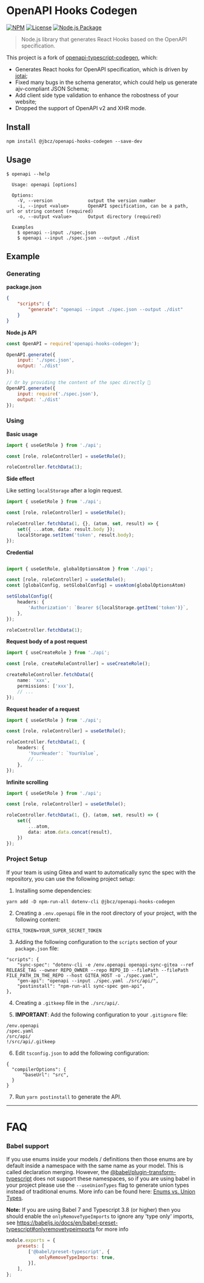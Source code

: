 # OpenAPI Hooks Codegen

[![NPM][npm-image]][npm-url]
[![License][license-image]][license-url]
[![Node.js Package][action-image]][action-url]

> Node.js library that generates React Hooks based on the OpenAPI specification.

This project is a fork of [openapi-typescript-codegen](https://github.com/ferdikoomen/openapi-typescript-codegen/), which:
* Generates React hooks for OpenAPI specification, which is driven by [jotai](https://github.com/pmndrs/jotai);
* Fixed many bugs in the schema generator, which could help us generate ajv-compliant JSON Schema;
* Add client side type validation to enhance the robostness of your website;
* Dropped the support of OpenAPI v2 and XHR mode.

## Install

```
npm install @jbcz/openapi-hooks-codegen --save-dev
```


## Usage

```
$ openapi --help

  Usage: openapi [options]

  Options:
    -V, --version             output the version number
    -i, --input <value>       OpenAPI specification, can be a path, url or string content (required)
    -o, --output <value>      Output directory (required)

  Examples
    $ openapi --input ./spec.json
    $ openapi --input ./spec.json --output ./dist
```


## Example

### Generating

**package.json**
```json
{
    "scripts": {
        "generate": "openapi --input ./spec.json --output ./dist"
    }
}
```

**Node.js API**

```javascript
const OpenAPI = require('openapi-hooks-codegen');

OpenAPI.generate({
    input: './spec.json',
    output: './dist'
});

// Or by providing the content of the spec directly 🚀
OpenAPI.generate({
    input: require('./spec.json'),
    output: './dist'
});
```

### Using

**Basic usage**

```typescript
import { useGetRole } from './api';

const [role, roleController] = useGetRole();

roleController.fetchData(1);
```

**Side effect**

Like setting `localStorage` after a login request.

```typescript
import { useGetRole } from './api';

const [role, roleController] = useGetRole();

roleController.fetchData(1, {}, (atom, set, result) => {
    set({ ...atom, data: result.body });
    localStorage.setItem('token', result.body);
});
```

**Credential**

```typescript

import { useGetRole, globalOptionsAtom } from './api';

const [role, roleController] = useGetRole();
const [globalConfig, setGlobalConfig] = useAtom(globalOptionsAtom)

setGlobalConfig({
    headers: {
        'Authorization': `Bearer ${localStorage.getItem('token')}`,
    },
});

roleController.fetchData(1);
```

**Request body of a post request**

```typescript
import { useCreateRole } from './api';

const [role, createRoleController] = useCreateRole();

createRoleController.fetchData({
    name: 'xxx',
    permissions: ['xxx'],
    // ...
});
```

**Request header of a request**

```typescript
import { useGetRole } from './api';

const [role, roleController] = useGetRole();

roleController.fetchData(1, {
    headers: {
        'YourHeader': `YourValue`,
        // ...
    },
});
```

**Infinite scrolling**

```typescript
import { useGetRole } from './api';

const [role, roleController] = useGetRole();

roleController.fetchData(1, {}, (atom, set, result) => {
    set({
        ...atom,
        data: atom.data.concat(result),
    })
});
```

### Project Setup

If your team is using Gitea and want to automatically sync the spec with the repository,
you can use the following project setup:

1. Installing some dependencies:

```
yarn add -D npm-run-all dotenv-cli @jbcz/openapi-hooks-codegen
```

2. Creating a `.env.openapi` file in the root directory of your project, with the following
   content:

```
GITEA_TOKEN=YOUR_SUPER_SECRET_TOKEN
```

3. Adding the following configuration to the `scripts` section of your `package.json` file:

```
"scripts": {
    "sync-spec": "dotenv-cli -e /env.openapi openapi-sync-gitea --ref RELEASE_TAG --owner REPO_OWNER --repo REPO_ID --filePath --filePath FILE_PATH_IN_THE_REPO --host GITEA_HOST -o ./spec.yaml",
    "gen-api": "openapi --input ./spec.yaml ./src/api/",
    "postinstall": "npm-run-all sync-spec gen-api",
},
```

4. Creating a `.gitkeep` file in the `./src/api/`.


5. **IMPORTANT**: Add the following configuration to your `.gitignore` file:

```
/env.openapi
/spec.yaml
/src/api/
!/src/api/.gitkeep
```

6. Edit `tsconfig.json` to add the following configuration:

```
{
  "compilerOptions": {
      "baseUrl": "src",
  }
}
```

7. Run `yarn postinstall` to generate the API.

****
FAQ
===

### Babel support
If you use enums inside your models / definitions then those enums are by default inside a namespace with the same name
as your model. This is called declaration merging. However, the [@babel/plugin-transform-typescript](https://babeljs.io/docs/en/babel-plugin-transform-typescript)
does not support these namespaces, so if you are using babel in your project please use the `--useUnionTypes` flag
to generate union types instead of traditional enums. More info can be found here: [Enums vs. Union Types](#enums-vs-union-types---useuniontypes).

**Note:** If you are using Babel 7 and Typescript 3.8 (or higher) then you should enable the `onlyRemoveTypeImports` to
ignore any 'type only' imports, see https://babeljs.io/docs/en/babel-preset-typescript#onlyremovetypeimports for more info

```javascript
module.exports = {
    presets: [
        ['@babel/preset-typescript', {
            onlyRemoveTypeImports: true,
        }],
    ],
};
```

[npm-url]: https://npmjs.org/package/@jbcz/openapi-hooks-codegen
[npm-image]: https://img.shields.io/npm/v/@jbcz/openapi-hooks-codegen.svg
[license-url]: LICENSE
[license-image]: http://img.shields.io/npm/l/@jbcz/openapi-hooks-codegen.svg
[action-url]: https://github.com/jibencaozuo-playground/openapi-hooks-codegen/actions/workflows/npm-publish.yml
[action-image]: https://github.com/jibencaozuo-playground/openapi-hooks-codegen/actions/workflows/npm-publish.yml/badge.svg
